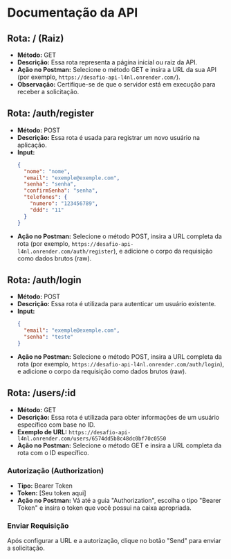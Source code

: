 # Documentação da API

## Rota: / (Raiz)
- **Método:** GET
- **Descrição:** Essa rota representa a página inicial ou raiz da API.
- **Ação no Postman:** Selecione o método GET e insira a URL da sua API (por exemplo, `https://desafio-api-l4nl.onrender.com/`).
- **Observação:** Certifique-se de que o servidor está em execução para receber a solicitação.

## Rota: /auth/register
- **Método:** POST
- **Descrição:** Essa rota é usada para registrar um novo usuário na aplicação.
- **Input:**
    ```json
    {
      "nome": "nome",
      "email": "exemple@exemple.com",
      "senha": "senha",
      "confirmSenha": "senha",
      "telefones": {
        "numero": "123456789",
        "ddd": "11"
      }
    }
    ```
- **Ação no Postman:** Selecione o método POST, insira a URL completa da rota (por exemplo, `https://desafio-api-l4nl.onrender.com/auth/register`), e adicione o corpo da requisição como dados brutos (raw).

## Rota: /auth/login
- **Método:** POST
- **Descrição:** Essa rota é utilizada para autenticar um usuário existente.
- **Input:**
    ```json
    {
      "email": "exemple@exemple.com",
      "senha": "teste"
    }
    ```
- **Ação no Postman:** Selecione o método POST, insira a URL completa da rota (por exemplo, `https://desafio-api-l4nl.onrender.com/auth/login`), e adicione o corpo da requisição como dados brutos (raw).

## Rota: /users/:id
- **Método:** GET
- **Descrição:** Essa rota é utilizada para obter informações de um usuário específico com base no ID.
- **Exemplo de URL:** `https://desafio-api-l4nl.onrender.com/users/6574dd5b8c48dc0bf70c0550`
- **Ação no Postman:** Selecione o método GET e insira a URL completa da rota com o ID específico.

### Autorização (Authorization)
- **Tipo:** Bearer Token
- **Token:** [Seu token aqui]
- **Ação no Postman:** Vá até a guia "Authorization", escolha o tipo "Bearer Token" e insira o token que você possui na caixa apropriada.

### Enviar Requisição
Após configurar a URL e a autorização, clique no botão "Send" para enviar a solicitação.
